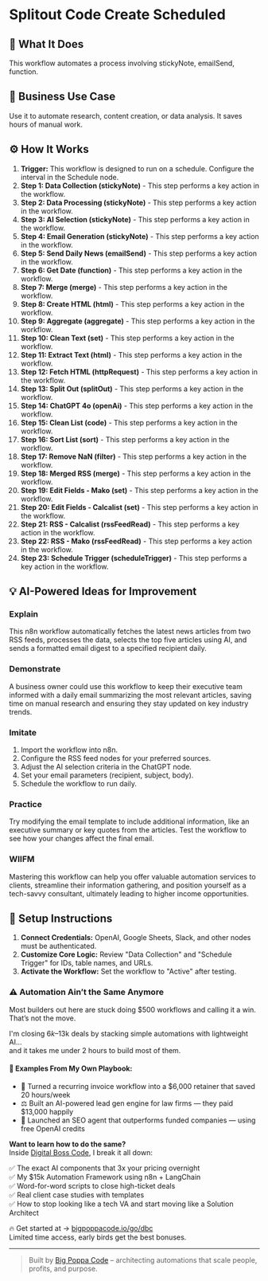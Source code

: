 # Splitout Code Create Scheduled

## 🚀 What It Does
This workflow automates a process involving stickyNote, emailSend, function.

## 💼 Business Use Case
Use it to automate research, content creation, or data analysis. It saves hours of manual work.

## ⚙️ How It Works
1.  **Trigger:** This workflow is designed to run on a schedule. Configure the interval in the Schedule node.
2. **Step 1: Data Collection (stickyNote)** - This step performs a key action in the workflow.
3. **Step 2: Data Processing (stickyNote)** - This step performs a key action in the workflow.
4. **Step 3: AI Selection (stickyNote)** - This step performs a key action in the workflow.
5. **Step 4: Email Generation (stickyNote)** - This step performs a key action in the workflow.
6. **Step 5: Send Daily News (emailSend)** - This step performs a key action in the workflow.
7. **Step 6: Get Date (function)** - This step performs a key action in the workflow.
8. **Step 7: Merge (merge)** - This step performs a key action in the workflow.
9. **Step 8: Create HTML (html)** - This step performs a key action in the workflow.
10. **Step 9: Aggregate (aggregate)** - This step performs a key action in the workflow.
11. **Step 10: Clean Text (set)** - This step performs a key action in the workflow.
12. **Step 11: Extract Text (html)** - This step performs a key action in the workflow.
13. **Step 12: Fetch HTML (httpRequest)** - This step performs a key action in the workflow.
14. **Step 13: Split Out (splitOut)** - This step performs a key action in the workflow.
15. **Step 14: ChatGPT 4o (openAi)** - This step performs a key action in the workflow.
16. **Step 15: Clean List (code)** - This step performs a key action in the workflow.
17. **Step 16: Sort List (sort)** - This step performs a key action in the workflow.
18. **Step 17: Remove NaN (filter)** - This step performs a key action in the workflow.
19. **Step 18: Merged RSS (merge)** - This step performs a key action in the workflow.
20. **Step 19: Edit Fields - Mako (set)** - This step performs a key action in the workflow.
21. **Step 20: Edit Fields - Calcalist (set)** - This step performs a key action in the workflow.
22. **Step 21: RSS - Calcalist (rssFeedRead)** - This step performs a key action in the workflow.
23. **Step 22: RSS - Mako (rssFeedRead)** - This step performs a key action in the workflow.
24. **Step 23: Schedule Trigger (scheduleTrigger)** - This step performs a key action in the workflow.

## 💡 AI-Powered Ideas for Improvement
### Explain
This n8n workflow automatically fetches the latest news articles from two RSS feeds, processes the data, selects the top five articles using AI, and sends a formatted email digest to a specified recipient daily.

### Demonstrate
A business owner could use this workflow to keep their executive team informed with a daily email summarizing the most relevant articles, saving time on manual research and ensuring they stay updated on key industry trends.

### Imitate
1. Import the workflow into n8n.
2. Configure the RSS feed nodes for your preferred sources.
3. Adjust the AI selection criteria in the ChatGPT node.
4. Set your email parameters (recipient, subject, body).
5. Schedule the workflow to run daily.

### Practice
Try modifying the email template to include additional information, like an executive summary or key quotes from the articles. Test the workflow to see how your changes affect the final email.

### WIIFM
Mastering this workflow can help you offer valuable automation services to clients, streamline their information gathering, and position yourself as a tech-savvy consultant, ultimately leading to higher income opportunities.

## 🔧 Setup Instructions
1. **Connect Credentials:** OpenAI, Google Sheets, Slack, and other nodes must be authenticated.
2. **Customize Core Logic:** Review "Data Collection" and "Schedule Trigger" for IDs, table names, and URLs.
3. **Activate the Workflow:** Set the workflow to "Active" after testing.

### ⚠️ Automation Ain’t the Same Anymore

Most builders out here are stuck doing $500 workflows and calling it a win.  
That’s not the move.  

I'm closing $6k–$13k deals by stacking simple automations with lightweight AI...  
and it takes me under 2 hours to build most of them.

#### 🧠 Examples From My Own Playbook:
- 🔁 Turned a recurring invoice workflow into a $6,000 retainer that saved 20 hours/week  
- ⚖️ Built an AI-powered lead gen engine for law firms — they paid $13,000 happily  
- 🚀 Launched an SEO agent that outperforms funded companies — using free OpenAI credits  

**Want to learn how to do the same?**  
Inside [Digital Boss Code](https://bigpoppacode.io/go/dbc), I break it all down:

✅ The exact AI components that 3x your pricing overnight  
✅ My $15k Automation Framework using n8n + LangChain  
✅ Word-for-word scripts to close high-ticket deals  
✅ Real client case studies with templates  
✅ How to stop looking like a tech VA and start moving like a Solution Architect  

🔥 Get started at → [bigpoppacode.io/go/dbc](https://bigpoppacode.io/go/dbc)  
Limited time access, early birds get the best bonuses.

---
> Built by [Big Poppa Code](https://bigpoppacode.io) – architecting automations that scale people, profits, and purpose.
